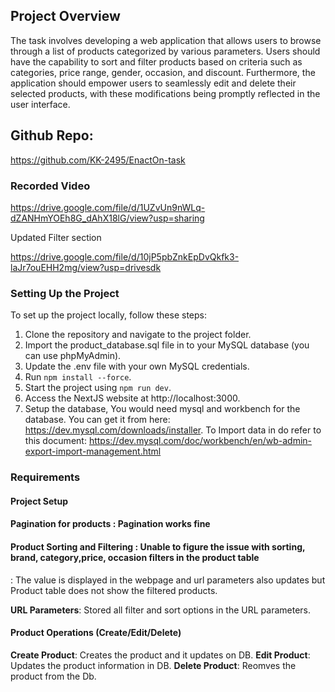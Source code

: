 ## Project Overview

The task involves developing a web application that allows users to browse through a list of products categorized by various parameters. Users should have the capability to sort and filter products based on criteria such as categories, price range, gender, occasion, and discount. Furthermore, the application should empower users to seamlessly edit and delete their selected products, with these modifications being promptly reflected in the user interface.

## Github Repo:

https://github.com/KK-2495/EnactOn-task

### Recorded Video

https://drive.google.com/file/d/1UZvUn9nWLq-dZANHmYOEh8G_dAhX18lG/view?usp=sharing

Updated Filter section 

https://drive.google.com/file/d/10jP5pbZnkEpDvQkfk3-laJr7ouEHH2mg/view?usp=drivesdk

### Setting Up the Project

To set up the project locally, follow these steps:

1. Clone the repository and navigate to the project folder.
2. Import the product_database.sql file in to your MySQL database (you can use phpMyAdmin).
3. Update the .env file with your own MySQL credentials.
4. Run `npm install --force`.
5. Start the project using `npm run dev`.
6. Access the NextJS website at http://localhost:3000.
7. Setup the database, You would need mysql and workbench for the database. You can get it from here: https://dev.mysql.com/downloads/installer. To Import data in do refer to this document: https://dev.mysql.com/doc/workbench/en/wb-admin-export-import-management.html

### Requirements

#### Project Setup

#### Pagination for products : Pagination works fine

#### Product Sorting and Filtering : Unable to figure the issue with sorting, brand, category,price, occasion filters in the product table
: The value is displayed in the webpage and url parameters also updates but Product table does not show the filtered products.

**URL Parameters**: Stored all filter and sort options in the URL parameters.

#### Product Operations (Create/Edit/Delete)

 **Create Product**: Creates the product and it updates on DB.
 **Edit Product**: Updates the product information in DB.
 **Delete Product**: Reomves the product from the Db.
